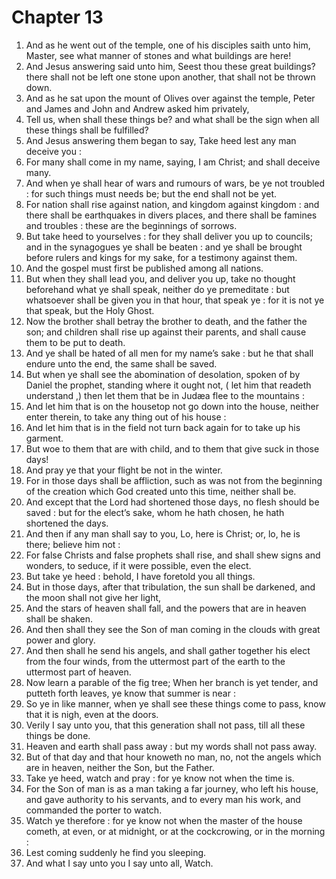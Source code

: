 # Chapter 13

1. And as he went out of the temple, one of his disciples saith unto him, Master, see what manner of stones and what buildings are here!
2. And Jesus answering said unto him, Seest thou these great buildings? there shall not be left one stone upon another, that shall not be thrown down.
3. And as he sat upon the mount of Olives over against the temple, Peter and James and John and Andrew asked him privately,
4. Tell us, when shall these things be? and what shall be the sign when all these things shall be fulfilled?
5. And Jesus answering them began to say, Take heed lest any man deceive you :
6. For many shall come in my name, saying, I am Christ; and shall deceive many.
7. And when ye shall hear of wars and rumours of wars, be ye not troubled : for such things must needs be; but the end shall not be yet.
8. For nation shall rise against nation, and kingdom against kingdom : and there shall be earthquakes in divers places, and there shall be famines and troubles : these are the beginnings of sorrows.
9. But take heed to yourselves : for they shall deliver you up to councils; and in the synagogues ye shall be beaten : and ye shall be brought before rulers and kings for my sake, for a testimony against them.
10. And the gospel must first be published among all nations.
11. But when they shall lead you, and deliver you up, take no thought beforehand what ye shall speak, neither do ye premeditate : but whatsoever shall be given you in that hour, that speak ye : for it is not ye that speak, but the Holy Ghost.
12. Now the brother shall betray the brother to death, and the father the son; and children shall rise up against their parents, and shall cause them to be put to death.
13. And ye shall be hated of all men for my name’s sake : but he that shall endure unto the end, the same shall be saved.
14. But when ye shall see the abomination of desolation, spoken of by Daniel the prophet, standing where it ought not, ( let him that readeth understand ,) then let them that be in Judæa flee to the mountains :
15. And let him that is on the housetop not go down into the house, neither enter therein, to take any thing out of his house :
16. And let him that is in the field not turn back again for to take up his garment.
17. But woe to them that are with child, and to them that give suck in those days!
18. And pray ye that your flight be not in the winter.
19. For in those days shall be affliction, such as was not from the beginning of the creation which God created unto this time, neither shall be.
20. And except that the Lord had shortened those days, no flesh should be saved : but for the elect’s sake, whom he hath chosen, he hath shortened the days.
21. And then if any man shall say to you, Lo, here is Christ; or, lo, he is there; believe him not :
22. For false Christs and false prophets shall rise, and shall shew signs and wonders, to seduce, if it were possible, even the elect.
23. But take ye heed : behold, I have foretold you all things.
24. But in those days, after that tribulation, the sun shall be darkened, and the moon shall not give her light,
25. And the stars of heaven shall fall, and the powers that are in heaven shall be shaken.
26. And then shall they see the Son of man coming in the clouds with great power and glory.
27. And then shall he send his angels, and shall gather together his elect from the four winds, from the uttermost part of the earth to the uttermost part of heaven.
28. Now learn a parable of the fig tree; When her branch is yet tender, and putteth forth leaves, ye know that summer is near :
29. So ye in like manner, when ye shall see these things come to pass, know that it is nigh, even at the doors.
30. Verily I say unto you, that this generation shall not pass, till all these things be done.
31. Heaven and earth shall pass away : but my words shall not pass away.
32. But of that day and that hour knoweth no man, no, not the angels which are in heaven, neither the Son, but the Father.
33. Take ye heed, watch and pray : for ye know not when the time is.
34. For the Son of man is as a man taking a far journey, who left his house, and gave authority to his servants, and to every man his work, and commanded the porter to watch.
35. Watch ye therefore : for ye know not when the master of the house cometh, at even, or at midnight, or at the cockcrowing, or in the morning :
36. Lest coming suddenly he find you sleeping.
37. And what I say unto you I say unto all, Watch.

